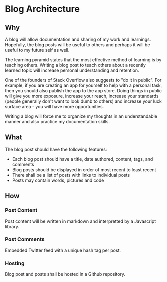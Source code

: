 # Blog Architecture

## Why

A blog will allow documentation and sharing of my work and learnings. Hopefully, the blog posts will be useful to others and perhaps it will be useful to my future self as well.

The learning pyramid states that the most effective method of learning is by teaching others. Writing a blog post to teach others about a recently learned topic  will increase personal understanding and retention.

One of the founders of Stack Overflow also suggests to "do it in public". For example, if you are creating an app for yourself to help with a personal task, then you should also publish the app to the app store. Doing things in public will give you more exposure, increase your reach, increase your standards (people generally don't want to look dumb to others) and increase your luck surface area - you will have more opportunities.

Writing a blog will force me to organize my thoughts in an understandable manner and also practice my documentation skills.

## What

The blog post should have the following features:

* Each blog post should have a title, date authored, content, tags, and comments
* Blog posts should be displayed in order of most recent to least recent
* There shall be a list of posts with links to individual posts
* Posts may contain words, pictures and code 

## How

### Post Content

Post content will be written in markdown and interpretted by a Javascript library.

### Post Comments

Embedded Twitter feed with a unique hash tag per post.

### Hosting

Blog post and posts shall be hosted in a Github repository.